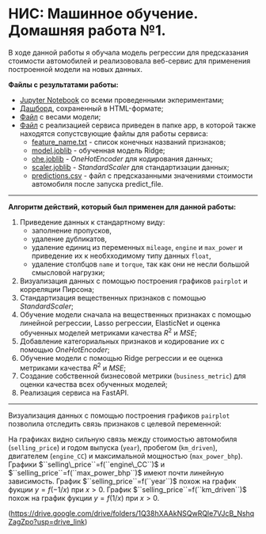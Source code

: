 # НИС: Машинное обучение. Домашняя работа №1.

В ходе данной работы я обучала модель регрессии для предсказания стоимости автомобилей и реализововала веб-сервис для применения построенной модели на новых данных. 

**Файлы с результатами работы:**
- [Jupyter Notebook](https://github.com/karinaaa-ed/ML_HW1_Base_Edigaryan/blob/main/%D0%95%D0%B4%D0%B8%D0%B3%D0%B0%D1%80%D1%8F%D0%BD__AI_HW1_Regression_with_inference_base_ipynb_.ipynb) со всеми проведенными экпериментами; 
- [Дашборд](https://github.com/karinaaa-ed/ML_HW1_Base_Edigaryan/blob/main/df_train_report.html), сохраненный в HTML-формате;
- [Файл](https://github.com/karinaaa-ed/ML_HW1_Base_Edigaryan/blob/main/model_weights.pkl) с весами модели;
- [Файл](https://github.com/karinaaa-ed/ML_HW1_Base_Edigaryan/blob/app/app.py) с реализацией сервиса приведен в папке app, в которой также находятся сопустсвующие файлы для работы сервиса:
  -  [feature_name.txt](https://github.com/karinaaa-ed/ML_HW1_Base_Edigaryan/blob/main/app/feature_names.txt)  - список конечных названий признаков;
  -  [model.joblib](https://github.com/karinaaa-ed/ML_HW1_Base_Edigaryan/blob/main/app/model.joblib)  - обученная модель Ridge;
  -  [ohe.joblib](https://github.com/karinaaa-ed/ML_HW1_Base_Edigaryan/blob/main/app/ohe.joblib) - $OneHotEncoder$ для кодирования данных;
  -  [scaler.joblib](https://github.com/karinaaa-ed/ML_HW1_Base_Edigaryan/blob/main/app/scaler.joblib) - $StandardScaler$ для стандартизации данных;
  -  [predictions.csv](https://github.com/karinaaa-ed/ML_HW1_Base_Edigaryan/blob/main/app/predictions.csv) - файл с предсказанными значениями стоимости автомобиля после запуска predict_file.

---

**Алгоритм действий, который был применен для данной работы:**
1. Приведение данных к стандартному виду:
   - заполнение пропусков,
   - удаление дубликатов,
   - удаление единиц из переменных ``mileage``, ``engine`` и ``max_power`` и приведение их к необхходимому типу данных ``float``,
   - удаление столбцов ``name`` и ``torque``, так как они не несли большой смысловой нагрузки;
2. Визуализация данных с помощью построения графиков ``pairplot`` и корреляции Пирсона;
3. Cтандартизация вещественных признаков с помощью $StandardScaler$;
4. Обучение модели сначала на вещественных признаках с помощью линейной регрессии, Lasso регрессии, ElasticNet и оценка обученных моделей метриками качества $R^2$ и $MSE$;
5. Добавление категориальных признаков и кодирование их с помощью $OneHotEncoder$;
6. Обучение модели с помощью Ridge регрессии и ее оценка метриками качества $R^2$ и $MSE$;
7. Создание собственной бизнесовой метрики (``business_metric``) для оценки качества всех обученных моделей;
8. Реализация сервиса на FastAPI.

---

Визуализация данных с помощью построения графиков ``pairplot`` позволила отследить связь признаков с целевой переменной:

На графиках видно сильную связь между стоимостью автомобиля (``selling_price``) и годом выпуска (``year``), пробегом (``km_driven``), двигателем (``engine_CC``) и максимальной мощностью (``max_power_bhp``). Графики $``selling\_price``=f(``engine\_CC``)$ и $``selling_price``=f(``max_power_bhp``)$ имеют почти линейную зависимость. График $``selling_price``=f(``year``)$ похож на график фукции $y=f(-1/x)$ при $x>0$. График $``selling_price``=f(``km_driven``)$ похож на график фукции $y=f(1/x)$ при $x>0$.



(https://drive.google.com/drive/folders/1Q38hXAAkNSQwRQle7VJcB_NshqZagZpo?usp=drive_link)
